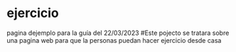 # ejercicio
pagina dejemplo para la guía del 22/03/2023
#Este pojecto se tratara sobre una pagina web para que la personas puedan hacer ejercicio desde casa
